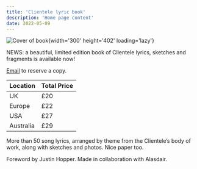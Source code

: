 ```yaml
---
title: 'Clientele lyric book'
description: 'Home page content'
date: 2022-05-09
---
```


![Cover of book](https://pbs.twimg.com/media/FSTtrQ5XsAAupvk?format=webp){width='300' height='402' loading='lazy'}

NEWS: a beautiful, limited edition book of Clientele lyrics, sketches and fragments is available now!

<!--more-->

[Email](mailto:theclientele@yahoo.com) to reserve a copy.

| Location | Total Price |
|---------|--------|
| UK  | £20 |
| Europe | £22 |
| USA  | £27 |
| Australia | £29 |

More than 50 song lyrics, arranged by theme from the Clientele’s body of work, along with sketches and photos. Nice paper too.

Foreword by Justin Hopper. Made in collaboration with Alasdair.
